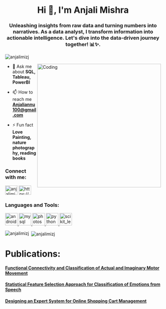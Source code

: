 <h1 align="center">Hi 👋, I'm Anjali Mishra</h1>
<h3 align="center">Unleashing insights from raw data and turning numbers into narratives. As a data analyst, I transform information into actionable intelligence. Let's dive into the data-driven journey together! 📊✨.</h3>

<p align="left"> <img src="https://komarev.com/ghpvc/?username=anjalimizj&label=Profile%20views&color=0e75b6&style=flat" alt="anjalimizj" /> </p>

<img align="right" alt="Coding" width="400" src="https://cdn.dribbble.com/users/2851002/screenshots/7736965/media/e08e0676dd54ae8715c2d72bbdd51eb2.gif">

- 💬 Ask me about **SQL, Tableau, PowerBI**

- 📫 How to reach me **Anjaliannu100@gmail.com**

- ⚡ Fun fact **Love Painting, nature photography, reading books**

<h3 align="left">Connect with me:</h3>
<p align="left">
<a href="https://twitter.com/anjalimiz" target="blank"><img align="center" src="https://cdn.jsdelivr.net/npm/simple-icons@3.0.1/icons/twitter.svg" alt="anjalimiz" height="30" width="40" /></a>
<a href="https://www.linkedin.com/in/anjalimiz/" target="blank"><img align="center" src="https://cdn.jsdelivr.net/npm/simple-icons@3.0.1/icons/linkedin.svg" alt="https://www.linkedin.com/in/anjalimiz/" height="30" width="40" /></a>
</p>

<h3 align="left">Languages and Tools:</h3>
<p align="left"> <a href="https://developer.android.com" target="_blank"> <img src="https://devicons.github.io/devicon/devicon.git/icons/android/android-original-wordmark.svg" alt="android" width="40" height="40"/>  <a href="https://www.mysql.com/" target="_blank"> <img src="https://devicons.github.io/devicon/devicon.git/icons/mysql/mysql-original-wordmark.svg" alt="mysql" width="40" height="40"/> </a> <a href="https://www.photoshop.com/en" target="_blank"> <img src="https://devicons.github.io/devicon/devicon.git/icons/photoshop/photoshop-plain.svg" alt="photoshop" width="40" height="40"/> </a> <a href="https://www.python.org" target="_blank"> <img src="https://devicons.github.io/devicon/devicon.git/icons/python/python-original.svg" alt="python" width="40" height="40"/> </a> <a href="https://scikit-learn.org/" target="_blank"> <img src="https://upload.wikimedia.org/wikipedia/commons/0/05/Scikit_learn_logo_small.svg" alt="scikit_learn" width="40" height="40"/> </a>  </p>

<p><img align="left" src="https://github-readme-stats.vercel.app/api/top-langs?username=anjalimizj&show_icons=true&locale=en&layout=compact" alt="anjalimizj" /></p>

<p>&nbsp;<img align="center" src="https://github-readme-stats.vercel.app/api?username=anjalimizj&show_icons=true&locale=en" alt="anjalimizj" /></p>


<h1 align="left">Publications:</h1>
<p align="left">
<a href="https://www.researchgate.net/profile/Nilima_Salankar/publication/337831769_Functional_Connectivity_and_Classification_of_Actual_and_Imaginary_Motor_Movement/links/5e3d4003299bf1cdb91512de/Functional-Connectivity-and-Classification-of-Actual-and-Imaginary-Motor-Movement.pdf" target="blank"><h4 align="left">Functional Connectivity and Classification of Actual and Imaginary Motor Movement</h4>
 </a>
 
 <a href="https://papers.ssrn.com/sol3/papers.cfm?abstract_id=3527262" target="blank"><h4 align="left">Statistical Feature Selection Approach for Classification of Emotions from Speech</h4></a>
 
</p>


<p align="left">
<a href="https://ieeexplore.ieee.org/abstract/document/8701306" target="blank"><h4 align="left">Designing an Expert System for Online Shopping Cart Management</h4></a>
 
</p>
